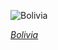 
![Bolivia](https://www.gstatic.com/prettyearth/assets/full/6032.jpg)

*[Bolivia](https://www.google.com/maps/@-18.815968,-67.289028,15z/data=!3m1!1e3)*
